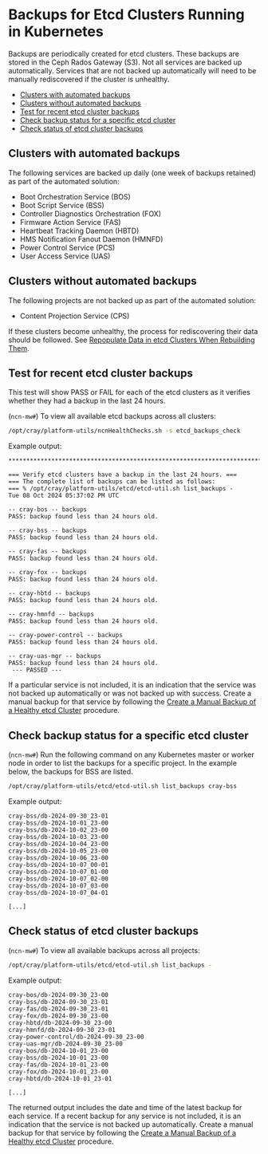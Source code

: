 # Backups for Etcd Clusters Running in Kubernetes

Backups are periodically created for etcd clusters. These backups are stored in the Ceph Rados Gateway \(S3\). Not all services are backed up automatically.
Services that are not backed up automatically will need to be manually rediscovered if the cluster is unhealthy.

- [Clusters with automated backups](#clusters-with-automated-backups)
- [Clusters without automated backups](#clusters-without-automated-backups)
- [Test for recent etcd cluster backups](#test-for-recent-etcd-cluster-backups)
- [Check backup status for a specific etcd cluster](#check-backup-status-for-a-specific-etcd-cluster)
- [Check status of etcd cluster backups](#check-status-of-etcd-cluster-backups)

## Clusters with automated backups

The following services are backed up daily \(one week of backups retained\) as part of the automated solution:

- Boot Orchestration Service \(BOS\)
- Boot Script Service \(BSS\)
- Controller Diagnostics Orchestration (FOX)
- Firmware Action Service \(FAS\)
- Heartbeat Tracking Daemon \(HBTD\)
- HMS Notification Fanout Daemon \(HMNFD\)
- Power Control Service \(PCS\)
- User Access Service \(UAS\)

## Clusters without automated backups

The following projects are not backed up as part of the automated solution:

- Content Projection Service \(CPS\)

If these clusters become unhealthy, the process for rediscovering their data should be followed.
See [Repopulate Data in etcd Clusters When Rebuilding Them](Repopulate_Data_in_etcd_Clusters_When_Rebuilding_Them.md).

## Test for recent etcd cluster backups

This test will show PASS or FAIL for each of the etcd clusters as it verifies whether they had a backup in the last 24 hours.

(`ncn-mw#`) To view all available etcd backups across all clusters:

```bash
/opt/cray/platform-utils/ncnHealthChecks.sh -s etcd_backups_check
```

Example output:

```text
**************************************************************************

=== Verify etcd clusters have a backup in the last 24 hours. ===
=== The complete list of backups can be listed as follows:
=== % /opt/cray/platform-utils/etcd/etcd-util.sh list_backups -
Tue 08 Oct 2024 05:37:02 PM UTC

-- cray-bos -- backups
PASS: backup found less than 24 hours old.

-- cray-bss -- backups
PASS: backup found less than 24 hours old.

-- cray-fas -- backups
PASS: backup found less than 24 hours old.

-- cray-fox -- backups
PASS: backup found less than 24 hours old.

-- cray-hbtd -- backups
PASS: backup found less than 24 hours old.

-- cray-hmnfd -- backups
PASS: backup found less than 24 hours old.

-- cray-power-control -- backups
PASS: backup found less than 24 hours old.

-- cray-uas-mgr -- backups
PASS: backup found less than 24 hours old.
 --- PASSED --- 
```

If a particular service is not included, it is an indication
that the service was not backed up automatically or was not backed up with success. Create a manual backup for that service by following the
[Create a Manual Backup of a Healthy etcd Cluster](Create_a_Manual_Backup_of_a_Healthy_etcd_Cluster.md) procedure.

## Check backup status for a specific etcd cluster

(`ncn-mw#`) Run the following command on any Kubernetes master or worker node in order to list the backups for a specific project.
In the example below, the backups for BSS are listed.

```bash
/opt/cray/platform-utils/etcd/etcd-util.sh list_backups cray-bss
```

Example output:

```text
cray-bss/db-2024-09-30_23-01
cray-bss/db-2024-10-01_23-00
cray-bss/db-2024-10-02_23-00
cray-bss/db-2024-10-03_23-00
cray-bss/db-2024-10-04_23-00
cray-bss/db-2024-10-05_23-00
cray-bss/db-2024-10-06_23-00
cray-bss/db-2024-10-07_00-01
cray-bss/db-2024-10-07_01-00
cray-bss/db-2024-10-07_02-00
cray-bss/db-2024-10-07_03-00
cray-bss/db-2024-10-07_04-01

[...]
```

## Check status of etcd cluster backups

(`ncn-mw#`) To view all available backups across all projects:

```bash
/opt/cray/platform-utils/etcd/etcd-util.sh list_backups -
```

Example output:

```text
cray-bos/db-2024-09-30_23-00
cray-bss/db-2024-09-30_23-01
cray-fas/db-2024-09-30_23-01
cray-fox/db-2024-09-30_23-00
cray-hbtd/db-2024-09-30_23-00
cray-hmnfd/db-2024-09-30_23-01
cray-power-control/db-2024-09-30_23-00
cray-uas-mgr/db-2024-09-30_23-00
cray-bos/db-2024-10-01_23-00
cray-bss/db-2024-10-01_23-00
cray-fas/db-2024-10-01_23-00
cray-fox/db-2024-10-01_23-00
cray-hbtd/db-2024-10-01_23-01

[...]
```

The returned output includes the date and time of the latest backup for each service. If a recent backup for any service is not included, it is an indication
that the service is not backed up automatically. Create a manual backup for that service by following the
[Create a Manual Backup of a Healthy etcd Cluster](Create_a_Manual_Backup_of_a_Healthy_etcd_Cluster.md) procedure.
